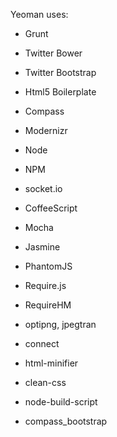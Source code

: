 Yeoman uses:

* Grunt
* Twitter Bower 
* Twitter Bootstrap
* Html5 Boilerplate
* Compass
* Modernizr
* Node
* NPM
* socket.io
* CoffeeScript
* Mocha
* Jasmine
* PhantomJS
* Require.js
* RequireHM


* optipng, jpegtran
* connect
* html-minifier
* clean-css
* node-build-script
* compass_bootstrap